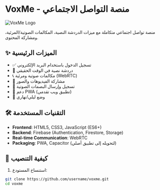 # VoxMe - منصة التواصل الاجتماعي

![VoxMe Logo](/assets/images/logo.png)

منصة تواصل اجتماعي متكاملة مع ميزات الدردشة النصية، المكالمات الصوتية/المرئية، ومشاركة المحتوى.

## ✨ الميزات الرئيسية
- ✅ تسجيل الدخول باستخدام البريد الإلكتروني
- 💬 دردشة نصية في الوقت الحقيقي
- 📞 مكالمات صوتية ومرئية (WebRTC)
- 🎥 مشاركة الفيديوهات والصور
- 🎤 تسجيل وإرسال البصمات الصوتية
- 📱 دعم PWA (تطبيق ويب تقدمي)
- 🌙 وضع ليلي/نهاري

## 🛠 التقنيات المستخدمة
- **Frontend**: HTML5, CSS3, JavaScript (ES6+)
- **Backend**: Firebase (Authentication, Firestore, Storage)
- **Real-time Communication**: WebRTC
- **Packaging**: PWA, Capacitor (لتحويله إلى تطبيق أصلي)

## 🚀 كيفية التنصيب

1. استنساخ المستودع:
```bash
git clone https://github.com/username/voxme.git
cd voxme
